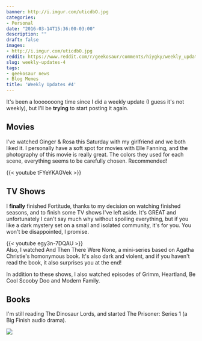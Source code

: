 ```yaml
---
banner: http://i.imgur.com/uticdbO.jpg
categories:
- Personal
date: "2016-03-14T15:36:00-03:00"
description: ""
draft: false
images:
- http://i.imgur.com/uticdbO.jpg
reddit: https://www.reddit.com/r/geekosaur/comments/hiygky/weekly_updates_4/
slug: weekly-updates-4
tags:
- geekosaur news
- Blog Memes
title: 'Weekly Updates #4'
---
```


It's been a looooooong time since I did a weekly update (I guess it's not weekly), but I'll be __trying__ to start posting it again.

<!--more-->

## Movies

I've watched Ginger & Rosa this Saturday with my girlfriend and we both liked it. 
I personally have a soft spot for movies with Elle Fanning, and the photography of this movie is really great. 
The colors they used for each scene, everything seems to be carefully chosen. Recommended!

{{< youtube tFYeYKAGVek >}}

## TV Shows

I __finally__ finished Fortitude, thanks to my decision on watching finished seasons, 
and to finish some TV shows I've left aside. 
It's GREAT and unfortunately I can't say much why without spoiling everything, 
but if you like a dark mystery set on a small and isolated community, it's for you. You won't be disappointed, I promise.

{{< youtube egy3n-7DQAU >}}  
Also, I watched And Then There Were None, a mini-series based on Agatha Christie's homonymous book. 
It's also dark and violent, and if you haven't read the book, it also surprises you at the end!

In addition to these shows, I also watched episodes of Grimm, Heartland, Be Cool Scooby Doo and Modern Family.

## Books

I'm still reading The Dinosaur Lords, and started The Prisoner: Series 1 (a Big Finish audio drama).

<a href="http://www.bookdepository.com/The-Prisoner-Series-1-Nicholas-Briggs-Jamie-Robertson-Iain-Meadows-Tom-Webster/9781781785614?a_aid=thiagomgd">
<img src="http://i.imgur.com/AoH1i4e.jpg" class="img-medium"></a>

<!-- ## Anime

Beyond this season's anime, I also started watching Rokka no Yuusha, which I did a first impressions post 
[here](http://www.generalfalcon.com/2016/03/first-impressions-rokka-no-yuusha.html). -->
